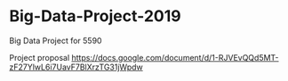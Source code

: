 # Big-Data-Project-2019
Big Data Project for 5590

Project proposal 
https://docs.google.com/document/d/1-RJVEvQQd5MT-zF27YlwL6i7UavF7BlXrzTG31jWpdw
